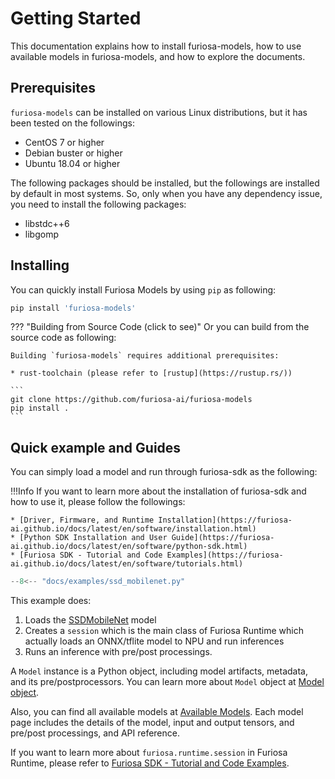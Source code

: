 # Getting Started
This documentation explains how to install furiosa-models, how to use available models in furiosa-models, and
how to explore the documents.

## Prerequisites
`furiosa-models` can be installed on various Linux distributions, but it has been tested on the followings:

* CentOS 7 or higher
* Debian buster or higher
* Ubuntu 18.04 or higher

The following packages should be installed, but the followings are installed by default in most systems.
So, only when you have any dependency issue, you need to install the following packages:

* libstdc++6
* libgomp

## Installing
You can quickly install Furiosa Models by using `pip` as following:

```sh
pip install 'furiosa-models'
```

??? "Building from Source Code (click to see)"
    Or you can build from the source code as following:

    Building `furiosa-models` requires additional prerequisites:

    * rust-toolchain (please refer to [rustup](https://rustup.rs/))
    
    ```
    git clone https://github.com/furiosa-ai/furiosa-models
    pip install .
    ```

## Quick example and Guides

You can simply load a model and run through furiosa-sdk as the following:

!!!Info
    If you want to learn more about the installation of furiosa-sdk and how to use it, please follow the followings:

    * [Driver, Firmware, and Runtime Installation](https://furiosa-ai.github.io/docs/latest/en/software/installation.html)
    * [Python SDK Installation and User Guide](https://furiosa-ai.github.io/docs/latest/en/software/python-sdk.html)
    * [Furiosa SDK - Tutorial and Code Examples](https://furiosa-ai.github.io/docs/latest/en/software/tutorials.html)

```python
--8<-- "docs/examples/ssd_mobilenet.py"
```

This example does:

1. Loads the [SSDMobileNet](models/ssd_mobilenet.md) model
1. Creates a `session` which is the main class of Furiosa Runtime which actually loads an ONNX/tflite model to NPU and run inferences
1. Runs an inference with pre/post processings.

A `Model` instance is a Python object, including model artifacts, metadata, and its pre/postprocessors.
You can learn more about `Model` object at [Model object](model_object.md).

Also, you can find all available models at 
[Available Models](https://furiosa-ai.github.io/furiosa-models/#available_models).
Each model page includes the details of the model, input and output tensors, and pre/post processings, 
and API reference.

If you want to learn more about `furiosa.runtime.session` in Furiosa Runtime, please refer to
[Furiosa SDK - Tutorial and Code Examples](https://furiosa-ai.github.io/docs/latest/en/software/tutorials.html).

